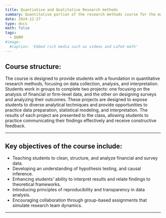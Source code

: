 ```yaml
---
title: Quantiative and Qualitative Research methods
summary: Quantitative portion of the research methods course for the master students.
date: 2024-12-27
type: docs
math: false
tags:
  - QQRM
#image:
  #caption: 'Embed rich media such as videos and LaTeX math'
---
```

## Course structure: 
The course is designed to provide students with a foundation in quantitative research methods, focusing on data collection, analysis, and interpretation. Students work in groups to complete two projects: one focusing on the analysis of financial or firm-level data, and the other on designing surveys and analyzing their outcomes. These projects are designed to expose students to diverse analytical techniques and provide opportunities to practice data preparation, statistical modeling, and interpretation. The results of each project are presented to the class, allowing students to practice communicating their findings effectively and receive constructive feedback.

--- 
## Key objectives of the course include: 

  - Teaching students to clean, structure, and analyze financial and survey data.
  - Developing an understanding of hypothesis testing, and causal inference.
  - Enhancing students' ability to interpret results and relate findings to theoretical frameworks.
  - Introducing principles of reproducibility and transparency in data analysis.
  - Encouraging collaboration through group-based assignments that simulate research team dynamics.


---
